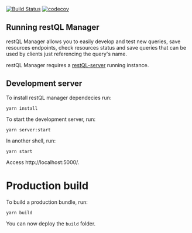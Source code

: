 [![Build Status](https://travis-ci.org/B2W-BIT/restQL-manager.svg?branch=new-routes)](https://travis-ci.org/B2W-BIT/restQL-manager)
[![codecov](https://codecov.io/gh/thulio/restQL-manager/branch/add-tests/graph/badge.svg)](https://codecov.io/gh/thulio/restQL-manager)

## Running restQL Manager

restQL Manager allows you to easily develop and test new queries, save resources endpoints, check resources status and save queries that can be used by clients just referencing the query's name.

restQL Manager requires a [restQL-server](https://github.com/B2W-BIT/restQL-server) running instance.


## Development server


To install restQL manager dependecies run:

```shell
yarn install
```

To start the development server, run:

```shell
yarn server:start
```

In another shell, run:

```shell
yarn start
```

Access http://localhost:5000/.


# Production build

To build a production bundle, run:

```shell
yarn build
```

You can now deploy the `build` folder.
